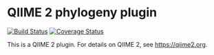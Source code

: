 # QIIME 2 phylogeny plugin

[![Build Status](https://travis-ci.org/qiime2/q2-phylogeny.svg?branch=master)](https://travis-ci.org/qiime2/q2-phylogeny)
[![Coverage Status](https://coveralls.io/repos/github/qiime2/q2-phylogeny/badge.svg?branch=master)](https://coveralls.io/github/qiime2/q2-phylogeny?branch=master)

This is a QIIME 2 plugin. For details on QIIME 2, see https://qiime2.org.
